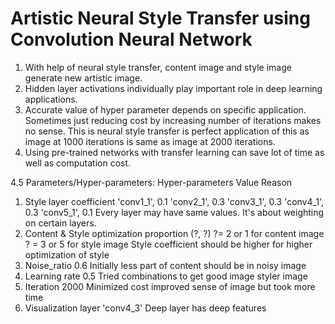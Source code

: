 # Artistic Neural Style Transfer using Convolution Neural Network 

1. With help of neural style transfer, content image and style image generate new artistic image.  
2. Hidden layer activations individually play important role in deep learning applications. 
3. Accurate value of hyper parameter depends on specific application. Sometimes just reducing cost by increasing number of iterations makes no sense. This is neural style transfer is perfect application of this as image at 1000 iterations is same as image at 2000 iterations. 
4. Using pre-trained networks with transfer learning can save lot of time as well as computation cost. 

4.5 Parameters/Hyper-parameters:
Hyper-parametersValueReason1. Style layer coefficient'conv1_1', 0.1
'conv2_1', 0.3
'conv3_1', 0.3
'conv4_1', 0.3
'conv5_1', 0.1Every layer may have same values. It's about weighting on certain layers. 2. Content & Style optimization proportion (?, ?)?= 2 or 1 for content image
? = 3  or 5 for style imageStyle coefficient should be higher for higher optimization of style3. Noise_ratio0.6Initially less part of content should be in noisy image4. Learning rate0.5Tried combinations to get good image styler image5. Iteration2000Minimized cost improved sense of image but took more time6. Visualization layer'conv4_3'Deep layer has deep features


